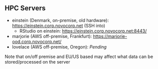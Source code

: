 ## HPC Servers
- einstein (Denmark, on-premise, old hardware): https://einstein.corp.novocorp.net (SSH into)
  - RStudio on einstein: https://einstein.corp.novocorp.net:8443/
- marjorie (AWS off-premise, Frankfurt): https://marjorie-ood.corp.novocorp.net/
- lovelace (AWS off-premise, Oregon): *Pending*

Note that on/off premise and EU/US based may affect what data can be stored/processed on the server